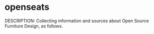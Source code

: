 # openseats
DESCRIPTION: Collecting information and sources about Open Source Furniture Design, as follows.


